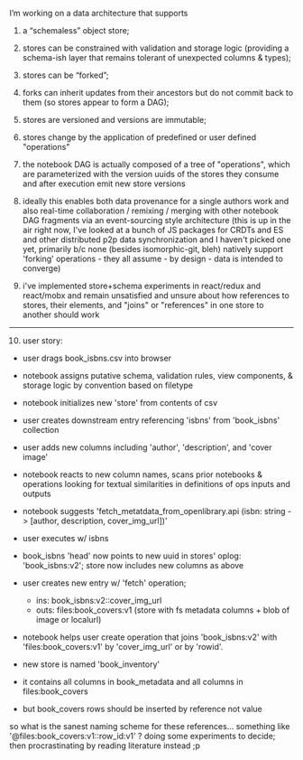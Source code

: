 I’m working on a data architecture that supports 

1. a “schemaless” object store; 

2) stores can be constrained with validation and storage logic (providing a schema-ish layer that remains tolerant of unexpected columns & types); 

3) stores can be “forked”; 

4) forks can inherit updates from their ancestors but do not commit back to them (so stores appear to form a DAG); 

5) stores are versioned and versions are immutable; 

6) stores change by the application of predefined or user defined "operations"

7) the notebook DAG is actually composed of a tree of "operations", which are parameterized with the version uuids of the stores they consume and after execution emit new store versions

8) ideally this enables both data provenance for a single authors work and also real-time collaboration / remixing / merging with other notebook DAG fragments via an event-sourcing style architecture (this is up in the air right now, I've looked at a bunch of JS packages for CRDTs and ES and other distributed p2p data synchronization and I haven't picked one yet, primarily b/c none (besides isomorphic-git, bleh) natively support 'forking' operations - they all assume - by design - data is intended to converge)

9) i've implemented store+schema experiments in react/redux and react/mobx and remain unsatisfied and unsure about how references to stores, their elements, and "joins" or "references" in one store to another should work


---

10) user story: 

- user drags book_isbns.csv into browser

- notebook assigns putative schema, validation rules, view components, & storage logic by convention based on filetype

- notebook initializes new 'store' from contents of csv

- user creates downstream entry referencing 'isbns' from 'book_isbns' collection

- user adds new columns including 'author', 'description', and 'cover image'

- notebook reacts to new column names, scans prior notebooks & operations looking for textual similarities in definitions of ops inputs and outputs

- notebook suggests 'fetch_metatdata_from_openlibrary.api (isbn: string -> [author, description, cover_img_url])'

- user executes w/ isbns

- book_isbns 'head' now points to new uuid in stores' oplog: 'book_isbns:v2'; store now includes new columns as above

- user creates new entry w/ 'fetch' operation; 
  - ins: book_isbns:v2::cover_img_url
  - outs: files:book_covers:v1 (store with fs metadata columns + blob of image or localurl)

- notebook helps user create operation that joins 'book_isbns:v2' with 'files:book_covers:v1' by 'cover_img_url' or by 'rowid'. 
 - new store is named 'book_inventory'
 - it contains all columns in book_metadata and all columns in files:book_covers
 - but book_covers rows should be inserted by reference not value

so what is the sanest naming scheme for these references... something like '@files:book_covers:v1::row_id:v1' ? doing some experiments to decide; then procrastinating by reading literature instead ;p